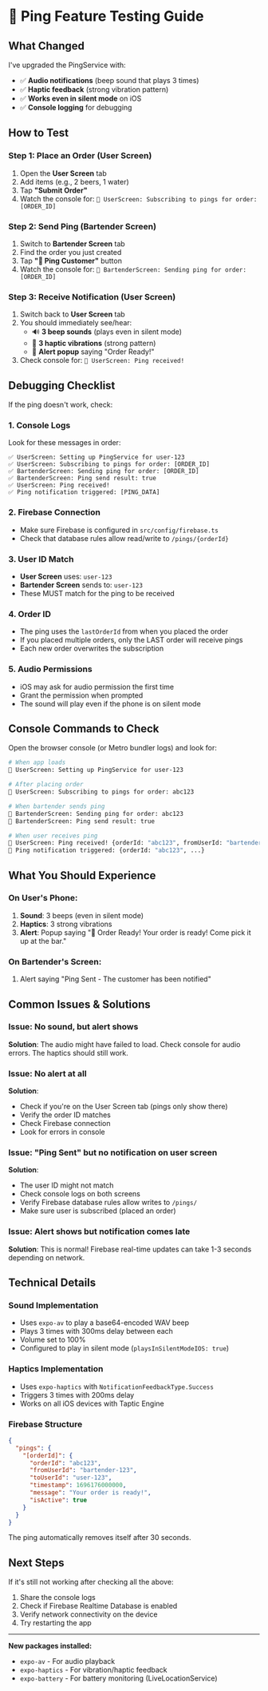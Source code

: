 # 🔔 Ping Feature Testing Guide

## What Changed

I've upgraded the PingService with:
- ✅ **Audio notifications** (beep sound that plays 3 times)
- ✅ **Haptic feedback** (strong vibration pattern)
- ✅ **Works even in silent mode** on iOS
- ✅ **Console logging** for debugging

## How to Test

### Step 1: Place an Order (User Screen)
1. Open the **User Screen** tab
2. Add items (e.g., 2 beers, 1 water)
3. Tap **"Submit Order"**
4. Watch the console for: `🔔 UserScreen: Subscribing to pings for order: [ORDER_ID]`

### Step 2: Send Ping (Bartender Screen)
1. Switch to **Bartender Screen** tab
2. Find the order you just created
3. Tap **"🔔 Ping Customer"** button
4. Watch the console for: `🔔 BartenderScreen: Sending ping for order: [ORDER_ID]`

### Step 3: Receive Notification (User Screen)
1. Switch back to **User Screen** tab
2. You should immediately see/hear:
   - 🔊 **3 beep sounds** (plays even in silent mode)
   - 📳 **3 haptic vibrations** (strong pattern)
   - 📱 **Alert popup** saying "Order Ready!"
3. Check console for: `🔔 UserScreen: Ping received!`

## Debugging Checklist

If the ping doesn't work, check:

### 1. Console Logs
Look for these messages in order:

```
✅ UserScreen: Setting up PingService for user-123
✅ UserScreen: Subscribing to pings for order: [ORDER_ID]
✅ BartenderScreen: Sending ping for order: [ORDER_ID]
✅ BartenderScreen: Ping send result: true
✅ UserScreen: Ping received!
✅ Ping notification triggered: [PING_DATA]
```

### 2. Firebase Connection
- Make sure Firebase is configured in `src/config/firebase.ts`
- Check that database rules allow read/write to `/pings/{orderId}`

### 3. User ID Match
- **User Screen** uses: `user-123`
- **Bartender Screen** sends to: `user-123`
- These MUST match for the ping to be received

### 4. Order ID
- The ping uses the `lastOrderId` from when you placed the order
- If you placed multiple orders, only the LAST order will receive pings
- Each new order overwrites the subscription

### 5. Audio Permissions
- iOS may ask for audio permission the first time
- Grant the permission when prompted
- The sound will play even if the phone is on silent mode

## Console Commands to Check

Open the browser console (or Metro bundler logs) and look for:

```bash
# When app loads
🔔 UserScreen: Setting up PingService for user-123

# After placing order
🔔 UserScreen: Subscribing to pings for order: abc123

# When bartender sends ping
🔔 BartenderScreen: Sending ping for order: abc123
🔔 BartenderScreen: Ping send result: true

# When user receives ping
🔔 UserScreen: Ping received! {orderId: "abc123", fromUserId: "bartender-123", ...}
🔔 Ping notification triggered: {orderId: "abc123", ...}
```

## What You Should Experience

### On User's Phone:
1. **Sound**: 3 beeps (even in silent mode)
2. **Haptics**: 3 strong vibrations
3. **Alert**: Popup saying "🔔 Order Ready! Your order is ready! Come pick it up at the bar."

### On Bartender's Screen:
1. Alert saying "Ping Sent - The customer has been notified"

## Common Issues & Solutions

### Issue: No sound, but alert shows
**Solution**: The audio might have failed to load. Check console for audio errors. The haptics should still work.

### Issue: No alert at all
**Solution**: 
- Check if you're on the User Screen tab (pings only show there)
- Verify the order ID matches
- Check Firebase connection
- Look for errors in console

### Issue: "Ping Sent" but no notification on user screen
**Solution**:
- The user ID might not match
- Check console logs on both screens
- Verify Firebase database rules allow writes to `/pings/`
- Make sure user is subscribed (placed an order)

### Issue: Alert shows but notification comes late
**Solution**: This is normal! Firebase real-time updates can take 1-3 seconds depending on network.

## Technical Details

### Sound Implementation
- Uses `expo-av` to play a base64-encoded WAV beep
- Plays 3 times with 300ms delay between each
- Volume set to 100%
- Configured to play in silent mode (`playsInSilentModeIOS: true`)

### Haptics Implementation
- Uses `expo-haptics` with `NotificationFeedbackType.Success`
- Triggers 3 times with 200ms delay
- Works on all iOS devices with Taptic Engine

### Firebase Structure
```json
{
  "pings": {
    "[orderId]": {
      "orderId": "abc123",
      "fromUserId": "bartender-123",
      "toUserId": "user-123",
      "timestamp": 1696176000000,
      "message": "Your order is ready!",
      "isActive": true
    }
  }
}
```

The ping automatically removes itself after 30 seconds.

## Next Steps

If it's still not working after checking all the above:
1. Share the console logs
2. Check if Firebase Realtime Database is enabled
3. Verify network connectivity on the device
4. Try restarting the app

---

**New packages installed:**
- `expo-av` - For audio playback
- `expo-haptics` - For vibration/haptic feedback
- `expo-battery` - For battery monitoring (LiveLocationService)



